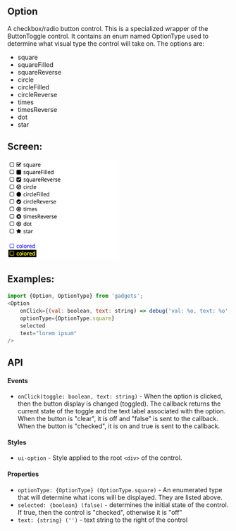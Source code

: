 <a name="module_Option"></a>

## Option
A checkbox/radio button control.  This is a specialized wrapper of the
ButtonToggle control.  It contains an enum named OptionType used to
determine what visual type the control will take on.  The options are:

- square
- squareFilled
- squareReverse
- circle
- circleFilled
- circleReverse
- times
- timesReverse
- dot
- star

## Screen:
<img src="https://github.com/jmquigley/gadgets/blob/master/images/option.png" width="50%" />

## Examples:

```javascript
import {Option, OptionType} from 'gadgets';
<Option
    onClick={(val: boolean, text: string) => debug('val: %o, text: %o', val, text)}
    optionType={OptionType.square}
    selected
    text="lorem ipsum"
/>
```

## API
#### Events
- `onClick(toggle: boolean, text: string)` - When the option is clicked, then
the button display is changed (toggled).  The callback returns the current state of
the toggle and the text label associated with the option.  When the button is "clear",
it is off and "false" is sent to the callback.  When the button is "checked", it is
on and true is sent to the callback.

#### Styles
- `ui-option` - Style applied to the root `<div>` of the control.

#### Properties
- `optionType: {OptionType} (OptionType.square)` - An enumerated type that will
determine what icons will be displayed.  They are listed above.
- `selected: {boolean} (false)` - determines the initial state of the
control.  If true, then the control is "checked", otherwise it is "off"
- `text: {string} ('')` - text string to the right of the control

